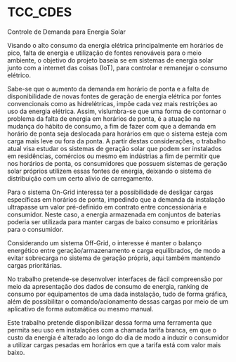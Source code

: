 # TCC_CDES
Controle de Demanda para Energia Solar

Visando o alto consumo da energia elétrica principalmente em horários de pico, falta de energia e utilização de fontes renováveis para o meio ambiente, o objetivo do projeto baseia se em sistemas de energia solar junto com a internet das coisas (IoT), para controlar e remanejar o consumo elétrico.

Sabe-se que o aumento da demanda em horário de ponta e a falta de disponibilidade de novas fontes de geração de energia elétrica por fontes convencionais como as hidrelétricas, impõe cada vez mais restrições ao uso da energia elétrica. Assim, vislumbra-se que uma forma de contornar o problema da falta de energia em horários de ponta, é a atuação na mudança do hábito de consumo, a fim de fazer com que a demanda em horário de ponta seja deslocada para horários em que o sistema esteja com carga mais leve ou fora da ponta. A partir destas considerações, o trabalho atual visa estudar os sistemas de geração solar que podem ser instalados em residências, comércios ou mesmo em indústrias a fim de permitir que nos horários de ponta, os consumidores que possuem sistemas de geração solar próprios utilizem essas fontes de energia, deixando o sistema de distribuição com um certo alívio de carregamento.

Para o sistema On-Grid interessa ter a possibilidade de desligar cargas específicas em horários de ponta, impedindo que a demanda da instalação ultrapasse um valor pré-definido em contrato entre concessionária e consumidor. Neste caso, a energia armazenada em conjuntos de baterias poderia ser utilizada para manter cargas de baixo consumo e prioritárias para o consumidor.

Considerando um sistema Off-Grid, o interesse é manter o balanço energético entre geração/armazenamento e carga equilibrados, de modo a evitar sobrecarga no sistema de geração própria, aqui também mantendo cargas prioritárias.

No trabalho pretende-se desenvolver interfaces de fácil compreensão por meio da apresentação dos dados de consumo de energia, ranking de consumo por equipamentos de uma dada instalação, tudo de forma gráfica, além de possibilitar o comando/acionamento dessas cargas por meio de um aplicativo de forma automática ou mesmo manual.

Este trabalho pretende disponibilizar dessa forma uma ferramenta que permita seu uso em instalações com a chamada tarifa branca, em que o custo da energia é alterado ao longo do dia de modo a induzir o consumidor a utilizar cargas pesadas em horários em que a tarifa está com valor mais baixo.
